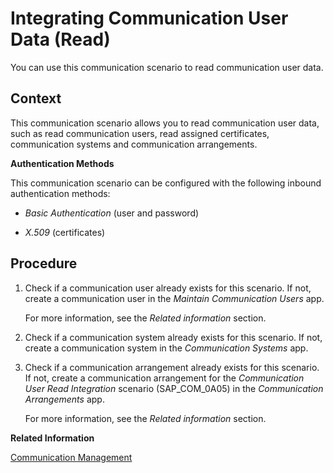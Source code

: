 <!-- loio664ea90a398d4cc091cc8c878a7ae1cc -->

# Integrating Communication User Data \(Read\)

You can use this communication scenario to read communication user data.



<a name="loio664ea90a398d4cc091cc8c878a7ae1cc__Communication_User_Integration_context"/>

## Context

This communication scenario allows you to read communication user data, such as read communication users, read assigned certificates, communication systems and communication arrangements.

**Authentication Methods**

This communication scenario can be configured with the following inbound authentication methods:

-   *Basic Authentication* \(user and password\)

-   *X.509* \(certificates\)



<a name="loio664ea90a398d4cc091cc8c878a7ae1cc__Communication_User_Integration_steps"/>

## Procedure

1.  Check if a communication user already exists for this scenario. If not, create a communication user in the *Maintain Communication Users* app.

    For more information, see the *Related information* section.

2.  Check if a communication system already exists for this scenario. If not, create a communication system in the *Communication Systems* app.

3.  Check if a communication arrangement already exists for this scenario. If not, create a communication arrangement for the *Communication User Read Integration* scenario \(SAP\_COM\_0A05\) in the *Communication Arrangements* app.

    For more information, see the *Related information* section.


**Related Information**  


[Communication Management](../50-administration-and-ops/communication-management-2e84a10.md "The communication management apps allow you to integrate your system or solution with other systems to enable data exchange.")

